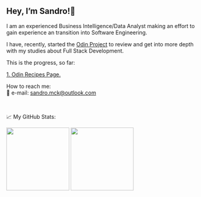 <h2>Hey, I’m Sandro!👋 <br/></h2> 

I am an experienced Business Intelligence/Data Analyst making an effort to gain experience an transition into Software Engineering.

I have, recently, started the [Odin Project](https://www.theodinproject.com) to review and get into more depth with my studies about Full Stack Development.

This is the progress, so far:

[1. Odin Recipes Page.](https://github.com/SandroMiczevski/odin-recipes)

How to reach me: <br/>
📩 e-mail: sandro.mck@outlook.com

<br/>

📈 My GitHub Stats:

<div>
  <img height="165em" src="https://github-readme-stats.vercel.app/api?username=SandroMiczevski&theme=react&show_icons=true&hide_border=true&&count_private=true&include_all_commits=true" /> 
  <img height="165em" src="https://github-readme-stats.vercel.app/api/top-langs/?username=SandroMiczevski&layout=compact&theme=react")/>
</div>



<!--
- 👀 I’m interested in ...
- 💞️ I’m looking to collaborate on ...
- 🌱 I’m currently learning:<br/>
--->

<!---
SandroMiczevski/SandroMiczevski is a ✨ special ✨ repository because its `README.md` (this file) appears on your GitHub profile.
You can click the Preview link to take a look at your changes.
--->
